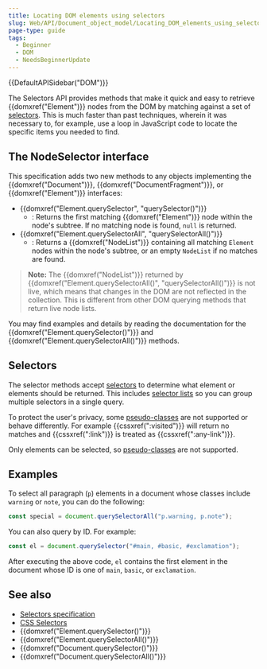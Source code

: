 ```yaml
---
title: Locating DOM elements using selectors
slug: Web/API/Document_object_model/Locating_DOM_elements_using_selectors
page-type: guide
tags:
  - Beginner
  - DOM
  - NeedsBeginnerUpdate
---
```

{{DefaultAPISidebar("DOM")}}

The Selectors API provides methods that make it quick and easy to retrieve {{domxref("Element")}} nodes from the DOM by matching against a set of [selectors](/en-US/docs/Web/CSS/CSS_Selectors). This is much faster than past techniques, wherein it was necessary to, for example, use a loop in JavaScript code to locate the specific items you needed to find.

## The NodeSelector interface

This specification adds two new methods to any objects implementing the {{domxref("Document")}}, {{domxref("DocumentFragment")}}, or {{domxref("Element")}} interfaces:

- {{domxref("Element.querySelector", "querySelector()")}}
  - : Returns the first matching {{domxref("Element")}} node within the node's subtree. If no matching node is found, `null` is returned.
- {{domxref("Element.querySelectorAll", "querySelectorAll()")}}
  - : Returns a {{domxref("NodeList")}} containing all matching `Element` nodes within the node's subtree, or an empty `NodeList` if no matches are found.

> **Note:** The {{domxref("NodeList")}} returned by {{domxref("Element.querySelectorAll()", "querySelectorAll()")}} is not live, which means that changes in the DOM are not reflected in the collection. This is different from other DOM querying methods that return live node lists.

You may find examples and details by reading the documentation for the {{domxref("Element.querySelector()")}} and {{domxref("Element.querySelectorAll()")}} methods.

## Selectors

The selector methods accept [selectors](/en-US/docs/Web/CSS/CSS_Selectors) to determine what element or elements should be returned. This includes [selector lists](/en-US/docs/Web/CSS/Selector_list) so you can group multiple selectors in a single query.

To protect the user's privacy, some [pseudo-classes](/en-US/docs/Web/CSS/Pseudo-classes) are not supported or behave differently. For example {{cssxref(":visited")}} will return no matches and {{cssxref(":link")}} is treated as {{cssxref(":any-link")}}.

Only elements can be selected, so [pseudo-classes](/en-US/docs/Web/CSS/Pseudo-classes) are not supported.

## Examples

To select all paragraph (`p`) elements in a document whose classes include `warning` or `note`, you can do the following:

```js
const special = document.querySelectorAll("p.warning, p.note");
```

You can also query by ID. For example:

```js
const el = document.querySelector("#main, #basic, #exclamation");
```

After executing the above code, `el` contains the first element in the document whose ID is one of `main`, `basic`, or `exclamation`.

## See also

- [Selectors specification](https://drafts.csswg.org/selectors/)
- [CSS Selectors](/en-US/docs/Web/CSS/CSS_Selectors)
- {{domxref("Element.querySelector()")}}
- {{domxref("Element.querySelectorAll()")}}
- {{domxref("Document.querySelector()")}}
- {{domxref("Document.querySelectorAll()")}}
